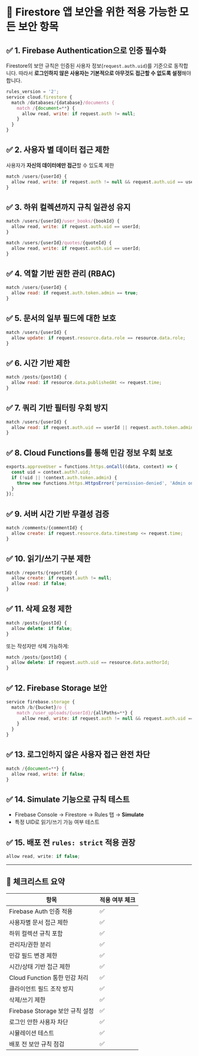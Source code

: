 
# 🔐 Firestore 앱 보안을 위한 적용 가능한 모든 보안 항목

## ✅ 1. Firebase Authentication으로 인증 필수화

Firestore의 보안 규칙은 인증된 사용자 정보(`request.auth.uid`)를 기준으로 동작합니다. 따라서 **로그인하지 않은 사용자는 기본적으로 아무것도 접근할 수 없도록 설정**해야 합니다.

```js
rules_version = '2';
service cloud.firestore {
  match /databases/{database}/documents {
    match /{document=**} {
      allow read, write: if request.auth != null;
    }
  }
}
```

## ✅ 2. 사용자 별 데이터 접근 제한

사용자가 **자신의 데이터에만 접근**할 수 있도록 제한

```js
match /users/{userId} {
  allow read, write: if request.auth != null && request.auth.uid == userId;
}
```

## ✅ 3. 하위 컬렉션까지 규칙 일관성 유지

```js
match /users/{userId}/user_books/{bookId} {
  allow read, write: if request.auth.uid == userId;
}

match /users/{userId}/quotes/{quoteId} {
  allow read, write: if request.auth.uid == userId;
}
```

## ✅ 4. 역할 기반 권한 관리 (RBAC)

```js
match /users/{userId} {
  allow read: if request.auth.token.admin == true;
}
```

## ✅ 5. 문서의 일부 필드에 대한 보호

```js
match /users/{userId} {
  allow update: if request.resource.data.role == resource.data.role;
}
```

## ✅ 6. 시간 기반 제한

```js
match /posts/{postId} {
  allow read: if resource.data.publishedAt <= request.time;
}
```

## ✅ 7. 쿼리 기반 필터링 우회 방지

```js
match /users/{userId} {
  allow read: if request.auth.uid == userId || request.auth.token.admin == true;
}
```

## ✅ 8. Cloud Functions를 통해 민감 정보 우회 보호

```ts
exports.approveUser = functions.https.onCall((data, context) => {
  const uid = context.auth?.uid;
  if (!uid || !context.auth.token.admin) {
    throw new functions.https.HttpsError('permission-denied', 'Admin only');
  }
});
```

## ✅ 9. 서버 시간 기반 무결성 검증

```js
match /comments/{commentId} {
  allow create: if request.resource.data.timestamp <= request.time;
}
```

## ✅ 10. 읽기/쓰기 구분 제한

```js
match /reports/{reportId} {
  allow create: if request.auth != null;
  allow read: if false;
}
```

## ✅ 11. 삭제 요청 제한

```js
match /posts/{postId} {
  allow delete: if false;
}
```

또는 작성자만 삭제 가능하게:

```js
match /posts/{postId} {
  allow delete: if request.auth.uid == resource.data.authorId;
}
```

## ✅ 12. Firebase Storage 보안

```js
service firebase.storage {
  match /b/{bucket}/o {
    match /user_uploads/{userId}/{allPaths=**} {
      allow read, write: if request.auth != null && request.auth.uid == userId;
    }
  }
}
```

## ✅ 13. 로그인하지 않은 사용자 접근 완전 차단

```js
match /{document=**} {
  allow read, write: if false;
}
```

## ✅ 14. Simulate 기능으로 규칙 테스트

- Firebase Console → Firestore → Rules 탭 → **Simulate**
- 특정 UID로 읽기/쓰기 가능 여부 테스트

## ✅ 15. 배포 전 `rules: strict` 적용 권장

```js
allow read, write: if false;
```

---

## 🔄 체크리스트 요약

| 항목                                  | 적용 여부 체크 |
|---------------------------------------|----------------|
| Firebase Auth 인증 적용                | ✅              |
| 사용자별 문서 접근 제한               | ✅              |
| 하위 컬렉션 규칙 포함                 | ✅              |
| 관리자/권한 분리                      | ✅              |
| 민감 필드 변경 제한                   | ✅              |
| 시간/상태 기반 접근 제한              | ✅              |
| Cloud Function 통한 민감 처리         | ✅              |
| 클라이언트 필드 조작 방지             | ✅              |
| 삭제/쓰기 제한                        | ✅              |
| Firebase Storage 보안 규칙 설정       | ✅              |
| 로그인 안한 사용자 차단              | ✅              |
| 시뮬레이션 테스트                     | ✅              |
| 배포 전 보안 규칙 점검               | ✅              |
